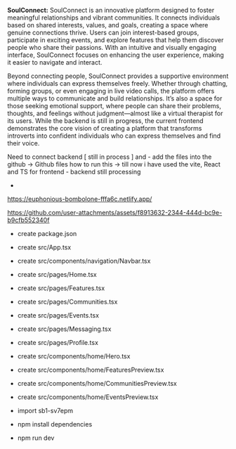 **SoulConnect:**
SoulConnect is an innovative platform designed to foster meaningful relationships and vibrant communities. It connects individuals based on shared interests, values, and goals, creating a space where genuine connections thrive. Users can join interest-based groups, participate in exciting events, and explore features that help them discover people who share their passions. With an intuitive and visually engaging interface, SoulConnect focuses on enhancing the user experience, making it easier to navigate and interact.

Beyond connecting people, SoulConnect provides a supportive environment where individuals can express themselves freely. Whether through chatting, forming groups, or even engaging in live video calls, the platform offers multiple ways to communicate and build relationships. It’s also a space for those seeking emotional support, where people can share their problems, thoughts, and feelings without judgment—almost like a virtual therapist for its users. While the backend is still in progress, the current frontend demonstrates the core vision of creating a platform that transforms introverts into confident individuals who can express themselves and find their voice.



Need to connect backend  [ still in process ] and - add the files into the github ->
Github files 
how to run this ->
till now i have used the vite, React and TS for frontend - backend still processing 

-


https://euphonious-bombolone-fffa6c.netlify.app/

https://github.com/user-attachments/assets/f8913632-2344-444d-bc9e-b9cfb552340f




- create package.json
- create src/App.tsx
- create src/components/navigation/Navbar.tsx
- create src/pages/Home.tsx
- create src/pages/Features.tsx
- create src/pages/Communities.tsx
- create src/pages/Events.tsx
- create src/pages/Messaging.tsx
- create src/pages/Profile.tsx


- create src/components/home/Hero.tsx
- create src/components/home/FeaturesPreview.tsx
- create src/components/home/CommunitiesPreview.tsx
- create src/components/home/EventsPreview.tsx

- import sb1-sv7epm
- npm install dependencies 
- npm run dev 



